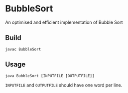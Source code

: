 # BubbleSort

An optimised and efficient implementation of Bubble Sort

## Build

`javac BubbleSort`

## Usage

`java BubbleSort [INPUTFILE [OUTPUTFILE]]`

`INPUTFILE` and `OUTPUTFILE` should have one word per line.
